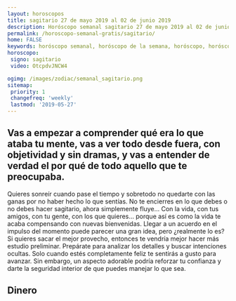 ```yaml
---
layout: horoscopos
title: sagitario 27 de mayo 2019 al 02 de junio 2019 
description: Horóscopo semanal sagitario 27 de mayo 2019 al 02 de junio 2019. Vas a empezar a comprender qué era lo que ataba tu mente, vas a ver todo desde fuera, con objetividad y sin dramas, y vas a entender de verdad el por qué de todo aquello que te preocupaba. 
permalink: /horoscopo-semanal-gratis/sagitario/
home: FALSE
keywords: horóscopo semanal, horóscopo de la semana, horóscopo, horóscopo gratis,horóscopos, horóscopo esperanza gracia, horoscopos sagitario la semana, horóscopos gratis, Tarot, Astrologia, Zodíaco, sagitario, horoscopo gratis, semanal
horoscopo:
 signo: sagitario
 video: OtcpdvJNCW4

ogimg: /images/zodiac/semanal_sagitario.png
sitemap:
 priority: 1
 changefreq: 'weekly'
 lastmod: '2019-05-27'
---
```




## Vas a empezar a comprender qué era lo que ataba tu mente, vas a ver todo desde fuera, con objetividad y sin dramas, y vas a entender de verdad el por qué de todo aquello que te preocupaba. 

Quieres sonreír cuando pase el tiempo y sobretodo no quedarte con las ganas por no haber hecho lo que sentías. No te encierres en lo que debes o no debes hacer sagitario, ahora simplemente fluye… Con la vida, con tus amigos, con tu gente, con los que quieres… 
porque así es como la vida te acaba compensando con nuevas bienvenidas.
Llegar a un acuerdo en el impulso del momento puede parecer una gran idea, pero ¿realmente lo es? Si quieres sacar el mejor provecho, entonces te vendría mejor hacer más estudio preliminar. Prepárate para analizar los detalles y buscar intenciones ocultas. Solo cuando estés completamente feliz te sentirás a gusto para avanzar. Sin embargo, un aspecto adorable podría reforzar tu confianza y darte la seguridad interior de que puedes manejar lo que sea.

## Dinero

